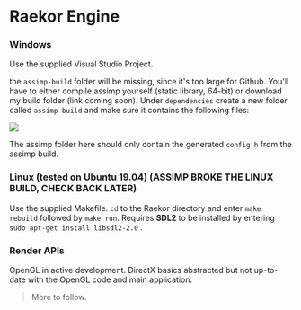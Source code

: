# Raekor Engine

### Windows
Use the supplied Visual Studio Project.

the `assimp-build` folder will be missing, since it's too large for Github. You'll have to either compile assimp yourself (static library, 64-bit) or download my build folder (link coming soon). Under `dependencies` create a new folder called `assimp-build` and make sure it contains the following files:

![](https://i.imgur.com/ouATnNt.png)

The assimp folder here should only contain the generated `config.h` from the assimp build.

### Linux (tested on Ubuntu 19.04) (**ASSIMP BROKE THE LINUX BUILD, CHECK BACK LATER**)
Use the supplied Makefile. `cd` to the Raekor directory and enter `make rebuild` followed by `make run`.
Requires **SDL2** to be installed by entering `sudo apt-get install libsdl2-2.0` .

### Render APIs
OpenGL in active development. 
DirectX basics abstracted but not up-to-date with the OpenGL code and main application.

> More to follow.
